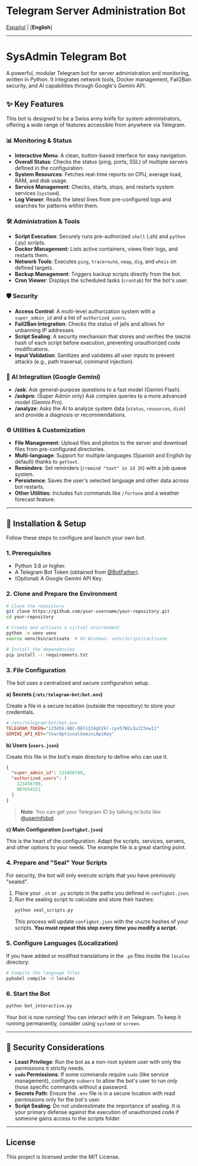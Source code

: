 # Telegram Server Administration Bot

[Español](README.es.md) | [**English**]

-----

# SysAdmin Telegram Bot

A powerful, modular Telegram bot for server administration and monitoring, written in Python. It integrates network tools, Docker management, Fail2Ban security, and AI capabilities through Google's Gemini API.

## ✨ Key Features

This bot is designed to be a Swiss army knife for system administrators, offering a wide range of features accessible from anywhere via Telegram.

### 📊 Monitoring & Status

  - **Interactive Menu**: A clean, button-based interface for easy navigation.
  - **Overall Status**: Checks the status (ping, ports, SSL) of multiple servers defined in the configuration.
  - **System Resources**: Fetches real-time reports on CPU, average load, RAM, and disk usage.
  - **Service Management**: Checks, starts, stops, and restarts system services (`systemd`).
  - **Log Viewer**: Reads the latest lines from pre-configured logs and searches for patterns within them.

### 🛠️ Administration & Tools

  - **Script Execution**: Securely runs pre-authorized `shell` (.sh) and `python` (.py) scripts.
  - **Docker Management**: Lists active containers, views their logs, and restarts them.
  - **Network Tools**: Executes `ping`, `traceroute`, `nmap`, `dig`, and `whois` on defined targets.
  - **Backup Management**: Triggers backup scripts directly from the bot.
  - **Cron Viewer**: Displays the scheduled tasks (`crontab`) for the bot's user.

### 🛡️ Security

  - **Access Control**: A multi-level authorization system with a `super_admin_id` and a list of `authorized_users`.
  - **Fail2Ban Integration**: Checks the status of jails and allows for unbanning IP addresses.
  - **Script Sealing**: A security mechanism that stores and verifies the `SHA256` hash of each script before execution, preventing unauthorized code modifications.
  - **Input Validation**: Sanitizes and validates all user inputs to prevent attacks (e.g., path traversal, command injection).

### 🤖 AI Integration (Google Gemini)

  - **/ask**: Ask general-purpose questions to a fast model (Gemini Flash).
  - **/askpro**: (Super Admin only) Ask complex queries to a more advanced model (Gemini Pro).
  - **/analyze**: Asks the AI to analyze system data (`status`, `resources`, `disk`) and provide a diagnosis or recommendations.

### ⚙️ Utilities & Customization

  - **File Management**: Upload files and photos to the server and download files from pre-configured directories.
  - **Multi-language**: Support for multiple languages (Spanish and English by default) thanks to `gettext`.
  - **Reminders**: Set reminders (`/remind "text" in 1d 2h`) with a job queue system.
  - **Persistence**: Saves the user's selected language and other data across bot restarts.
  - **Other Utilities**: Includes fun commands like `/fortune` and a weather forecast feature.

-----

## 🚀 Installation & Setup

Follow these steps to configure and launch your own bot.

### 1\. Prerequisites

  - Python 3.8 or higher.
  - A Telegram Bot Token (obtained from [@BotFather](https://t.me/BotFather)).
  - (Optional) A Google Gemini API Key.

### 2\. Clone and Prepare the Environment

```bash
# Clone the repository
git clone https://github.com/your-username/your-repository.git
cd your-repository

# Create and activate a virtual environment
python -m venv venv
source venv/bin/activate  # On Windows: venv\Scripts\activate

# Install the dependencies
pip install -r requirements.txt
```

### 3\. File Configuration

The bot uses a centralized and secure configuration setup.

**a) Secrets (`/etc/telegram-bot/bot.env`)**

Create a file in a secure location (outside the repository) to store your credentials.

```ini
# /etc/telegram-bot/bot.env
TELEGRAM_TOKEN="123456:ABC-DEF1234ghIkl-zyx57W2v1u123ew11"
GEMINI_API_KEY="YourOptionalGeminiApiKey"
```

**b) Users (`users.json`)**

Create this file in the bot's main directory to define who can use it.

```json
{
  "super_admin_id": 123456789,
  "authorized_users": [
    123456789,
    987654321
  ]
}
```

> **Note**: You can get your Telegram ID by talking to bots like [@userinfobot](https://t.me/userinfobot).

**c) Main Configuration (`configbot.json`)**

This is the heart of the configuration. Adapt the scripts, services, servers, and other options to your needs. The example file is a great starting point.

### 4\. Prepare and "Seal" Your Scripts

For security, the bot will only execute scripts that you have previously "sealed".

1.  Place your `.sh` or `.py` scripts in the paths you defined in `configbot.json`.
2.  Run the sealing script to calculate and store their hashes:
    ```bash
    python seal_scripts.py
    ```
    This process will update `configbot.json` with the `sha256` hashes of your scripts. **You must repeat this step every time you modify a script.**

### 5\. Configure Languages (Localization)

If you have added or modified translations in the `.po` files inside the `locales` directory:

```bash
# Compile the language files
pybabel compile -d locales
```

### 6\. Start the Bot

```bash
python bot_interactivo.py
```

Your bot is now running\! You can interact with it on Telegram. To keep it running permanently, consider using `systemd` or `screen`.

-----

## 🔐 Security Considerations

  - **Least Privilege**: Run the bot as a non-root system user with only the permissions it strictly needs.
  - **`sudo` Permissions**: If some commands require `sudo` (like service management), configure `sudoers` to allow the bot's user to run *only* those specific commands without a password.
  - **Secrets Path**: Ensure the `.env` file is in a secure location with read permissions only for the bot's user.
  - **Script Sealing**: Do not underestimate the importance of sealing. It is your primary defense against the execution of unauthorized code if someone gains access to the scripts folder.

-----

## License

This project is licensed under the MIT License.